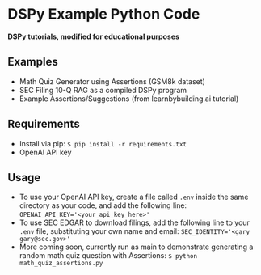 # DSPy Example Python Code

**DSPy tutorials, modified for educational purposes**

## Examples

- Math Quiz Generator using Assertions (GSM8k dataset)
- SEC Filing 10-Q RAG as a compiled DSPy program
- Example Assertions/Suggestions (from learnbybuilding.ai tutorial)

## Requirements

- Install via pip: ```$ pip install -r requirements.txt```
- OpenAI API key

## Usage
- To use your OpenAI API key, create a file called `.env` inside the same directory as your code, and add the following line: ```OPENAI_API_KEY='<your_api_key_here>'```
- To use SEC EDGAR to download filings, add the following line to your `.env` file, substituting your own name and email: ```SEC_IDENTITY='<gary gary@sec.gov>'```
- More coming soon, currently run as main to demonstrate generating a random math quiz question with Assertions:
```$ python math_quiz_assertions.py```
